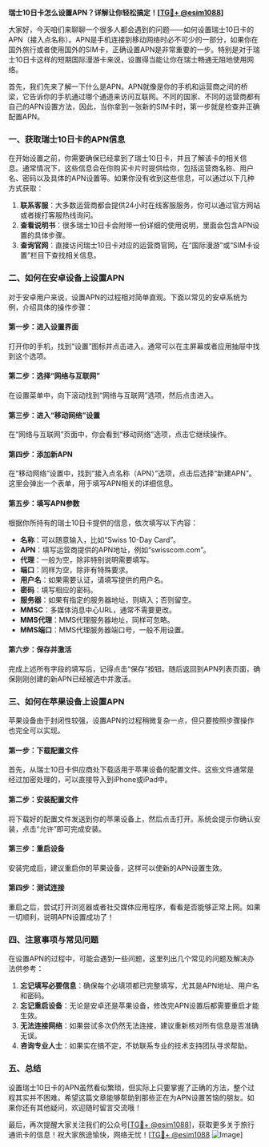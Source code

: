 **瑞士10日卡怎么设置APN？详解让你轻松搞定！[[TG💪+ @esim1088](https://t.me/s/esim1088)]**

大家好，今天咱们来聊聊一个很多人都会遇到的问题——如何设置瑞士10日卡的APN（接入点名称）。APN是手机连接到移动网络时必不可少的一部分，如果你在国外旅行或者使用国外的SIM卡，正确设置APN是非常重要的一步。特别是对于瑞士10日卡这样的短期国际漫游卡来说，设置得当能让你在瑞士畅通无阻地使用网络。

首先，我们先来了解一下什么是APN。APN就像是你的手机和运营商之间的桥梁，它告诉你的手机通过哪个通道来访问互联网。不同的国家、不同的运营商都有自己的APN设置方法，因此，当你拿到一张新的SIM卡时，第一步就是检查并正确配置APN。

### 一、获取瑞士10日卡的APN信息

在开始设置之前，你需要确保已经拿到了瑞士10日卡，并且了解该卡的相关信息。通常情况下，这些信息会在你购买卡片时提供给你，包括运营商名称、用户名、密码以及具体的APN设置等。如果你没有收到这些信息，可以通过以下几种方式获取：

1. **联系客服**：大多数运营商都会提供24小时在线客服服务，你可以通过官方网站或者拨打客服热线询问。
2. **查看说明书**：很多瑞士10日卡会附带一份详细的使用说明，里面会包含APN设置的具体步骤。
3. **查询官网**：直接访问瑞士10日卡对应的运营商官网，在“国际漫游”或“SIM卡设置”栏目下查找相关信息。

### 二、如何在安卓设备上设置APN

对于安卓用户来说，设置APN的过程相对简单直观。下面以常见的安卓系统为例，介绍具体的操作步骤：

#### 第一步：进入设置界面
打开你的手机，找到“设置”图标并点击进入。通常可以在主屏幕或者应用抽屉中找到这个选项。

#### 第二步：选择“网络与互联网”
在设置菜单中，向下滚动找到“网络与互联网”选项，然后点击进入。

#### 第三步：进入“移动网络”设置
在“网络与互联网”页面中，你会看到“移动网络”选项，点击它继续操作。

#### 第四步：添加新APN
在“移动网络”设置中，找到“接入点名称（APN）”选项，点击后选择“新建APN”。这里会弹出一个表单，用于填写APN相关的详细信息。

#### 第五步：填写APN参数
根据你所持有的瑞士10日卡提供的信息，依次填写以下内容：
- **名称**：可以随意输入，比如“Swiss 10-Day Card”。
- **APN**：填写运营商提供的APN地址，例如“swisscom.com”。
- **代理**：一般为空，除非特别说明需要填写。
- **端口**：同样为空，除非有特殊要求。
- **用户名**：如果需要认证，请填写提供的用户名。
- **密码**：填写相应的密码。
- **服务器**：如果有指定的服务器地址，则填入；否则留空。
- **MMSC**：多媒体消息中心URL，通常不需要更改。
- **MMS代理**：MMS代理服务器地址，同样可忽略。
- **MMS端口**：MMS代理服务器端口号，一般不用设置。

#### 第六步：保存并激活
完成上述所有字段的填写后，记得点击“保存”按钮。随后返回到APN列表页面，确保刚刚创建的新APN已经被选中并激活。

### 三、如何在苹果设备上设置APN

苹果设备由于封闭性较强，设置APN的过程稍微复杂一点，但只要按照步骤操作也完全可以实现。

#### 第一步：下载配置文件
首先，从瑞士10日卡供应商处下载适用于苹果设备的配置文件。这些文件通常是经过加密处理的，可以直接导入到iPhone或iPad中。

#### 第二步：安装配置文件
将下载好的配置文件发送到你的苹果设备上，然后点击打开。系统会提示你确认安装，点击“允许”即可完成安装。

#### 第三步：重启设备
安装完成后，建议重启你的苹果设备，这样可以使新的APN设置生效。

#### 第四步：测试连接
重启之后，尝试打开浏览器或者社交媒体应用程序，看看是否能够正常上网。如果一切顺利，说明APN设置成功了！

### 四、注意事项与常见问题

在设置APN的过程中，可能会遇到一些问题，这里列出几个常见的问题及解决办法供参考：

1. **忘记填写必要信息**：确保每个必填项都已完整填写，尤其是APN地址、用户名和密码。
2. **忘记重启设备**：无论是安卓还是苹果设备，修改完APN设置后都需要重启才能生效。
3. **无法连接网络**：如果尝试多次仍然无法连接，建议重新核对所有信息是否准确无误。
4. **咨询专业人士**：如果实在搞不定，不妨联系专业的技术支持团队寻求帮助。

### 五、总结

设置瑞士10日卡的APN虽然看似繁琐，但实际上只要掌握了正确的方法，整个过程其实并不困难。希望这篇文章能够帮助到那些正在为APN设置苦恼的朋友。如果你还有其他疑问，欢迎随时留言交流哦！

最后，再次提醒大家关注我们的公众号[[TG💪+ @esim1088](https://t.me/s/esim1088)]，获取更多关于旅行通讯卡的信息！祝大家旅途愉快，网络无忧！[[TG💪+ @esim1088](https://t.me/s/esim1088) ![Image](https://i.postimg.cc/4NQfJmqS/Snipaste-2025-05-13-00-14-12.png)]